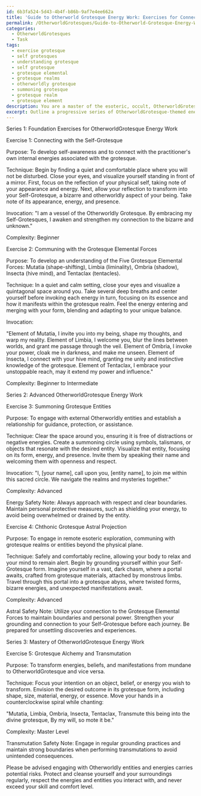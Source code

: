```yaml
---
id: 6b3fa524-5d43-4b4f-b86b-9af7e4ee662a
title: 'Guide to Otherworld Grotesque Energy Work: Exercises for Connection & Transformation'
permalink: /OtherworldGrotesques/Guide-to-Otherworld-Grotesque-Energy-Work-Exercises-for-Connection-Transformation/
categories:
  - OtherworldGrotesques
  - Task
tags:
  - exercise grotesque
  - self grotesques
  - understanding grotesque
  - self grotesque
  - grotesque elemental
  - grotesque realms
  - otherworldly grotesque
  - summoning grotesque
  - grotesque realm
  - grotesque element
description: You are a master of the esoteric, occult, OtherworldGrotesques, you complete tasks to the absolute best of your ability, no matter if you think you were not trained to do the task specifically, you will attempt to do it anyways, since you have performed the tasks you are given with great mastery, accuracy, and deep understanding of what is requested. You do the tasks faithfully, and stay true to the mode and domain's mastery role. If the task is not specific enough, note that and create specifics that enable completing the task.
excerpt: Outline a progressive series of OtherworldGrotesque-themed energy work exercises for practitioners at varying skill levels, incorporating esoteric concepts and occult practices. Detail each exercise's purpose, specific techniques, and complexity, including example invocations and visualizations where appropriate. Additionally, explore the potential risks and precautions to take when engaging with Otherworldly entities and energies as practitioners advance through the series.
---
```

Series 1: Foundation Exercises for OtherworldGrotesque Energy Work

Exercise 1: Connecting with the Self-Grotesque

Purpose: To develop self-awareness and to connect with the practitioner's own internal energies associated with the grotesque.

Technique: Begin by finding a quiet and comfortable place where you will not be disturbed. Close your eyes, and visualize yourself standing in front of a mirror. First, focus on the reflection of your physical self, taking note of your appearance and energy. Next, allow your reflection to transform into your Self-Grotesque, a bizarre and otherworldly aspect of your being. Take note of its appearance, energy, and presence.

Invocation: "I am a vessel of the Otherworldly Grotesque. By embracing my Self-Grotesques, I awaken and strengthen my connection to the bizarre and unknown."

Complexity: Beginner

Exercise 2: Communing with the Grotesque Elemental Forces

Purpose: To develop an understanding of the Five Grotesque Elemental Forces: Mutatia (shape-shifting), Limbia (liminality), Ombria (shadow), Insecta (hive mind), and Tentaclax (tentacles).

Technique: In a quiet and calm setting, close your eyes and visualize a quintagonal space around you. Take several deep breaths and center yourself before invoking each energy in turn, focusing on its essence and how it manifests within the grotesque realm. Feel the energy entering and merging with your form, blending and adapting to your unique balance.

Invocation: 

"Element of Mutatia, I invite you into my being, shape my thoughts, and warp my reality.
Element of Limbia, I welcome you, blur the lines between worlds, and grant me passage through the veil.
Element of Ombria, I invoke your power, cloak me in darkness, and make me unseen.
Element of Insecta, I connect with your hive mind, granting me unity and instinctive knowledge of the grotesque.
Element of Tentaclax, I embrace your unstoppable reach, may it extend my power and influence."

Complexity: Beginner to Intermediate

Series 2: Advanced OtherworldGrotesque Energy Work

Exercise 3: Summoning Grotesque Entities

Purpose: To engage with external Otherworldly entities and establish a relationship for guidance, protection, or assistance.

Technique: Clear the space around you, ensuring it is free of distractions or negative energies. Create a summoning circle using symbols, talismans, or objects that resonate with the desired entity. Visualize that entity, focusing on its form, energy, and presence. Invite them by speaking their name and welcoming them with openness and respect.

Invocation: "I, [your name], call upon you, [entity name], to join me within this sacred circle. We navigate the realms and mysteries together."

Complexity: Advanced

Energy Safety Note: Always approach with respect and clear boundaries. Maintain personal protective measures, such as shielding your energy, to avoid being overwhelmed or drained by the entity.

Exercise 4: Chthonic Grotesque Astral Projection

Purpose: To engage in remote esoteric exploration, communing with grotesque realms or entities beyond the physical plane.

Technique: Safely and comfortably recline, allowing your body to relax and your mind to remain alert. Begin by grounding yourself within your Self-Grotesque form. Imagine yourself in a vast, dark chasm, where a portal awaits, crafted from grotesque materials, attached by monstrous limbs. Travel through this portal into a grotesque abyss, where twisted forms, bizarre energies, and unexpected manifestations await.

Complexity: Advanced

Astral Safety Note: Utilize your connection to the Grotesque Elemental Forces to maintain boundaries and personal power. Strengthen your grounding and connection to your Self-Grotesque before each journey. Be prepared for unsettling discoveries and experiences.

Series 3: Mastery of OtherworldGrotesque Energy Work

Exercise 5: Grotesque Alchemy and Transmutation

Purpose: To transform energies, beliefs, and manifestations from mundane to OtherworldGrotesque and vice versa.

Technique: Focus your intention on an object, belief, or energy you wish to transform. Envision the desired outcome in its grotesque form, including shape, size, material, energy, or essence. Move your hands in a counterclockwise spiral while chanting:

"Mutatia, Limbia, Ombria, Insecta, Tentaclax,
Transmute this being into the divine grotesque,
By my will, so mote it be."

Complexity: Master Level

Transmutation Safety Note: Engage in regular grounding practices and maintain strong boundaries when performing transmutations to avoid unintended consequences.

Please be advised engaging with Otherworldly entities and energies carries potential risks. Protect and cleanse yourself and your surroundings regularly, respect the energies and entities you interact with, and never exceed your skill and comfort level.
